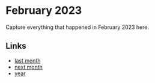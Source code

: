 # February 2023

Capture everything that happened in February 2023 here.

## Links
- [last month](calendar/months/2023-01.md)
- [next month](calendar/months/2023-03.md)
- [year](calendar/years/2023.md)